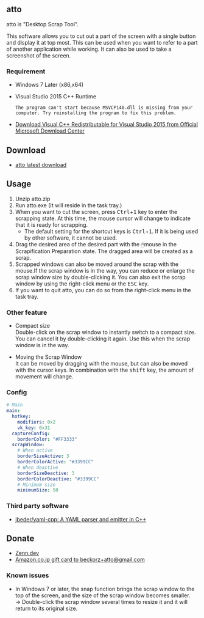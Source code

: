 ## atto

atto is "Desktop Scrap Tool".

This software allows you to cut out a part of the screen with a single button and display it at top most.
This can be used when you want to refer to a part of another application while working.
It can also be used to take a screenshot of the screen.


### Requirement
- Windows 7 Later (x86,x64)
- Visual Studio 2015 C++ Runtime

    ```
    The program can't start because MSVCP140.dll is missing from your computer. Try reinstalling the program to fix this problem.
    ```

- [Download Visual C++ Redistributable for Visual Studio 2015 from Official Microsoft Download Center](https://www.microsoft.com/en-US/download/details.aspx?id=48145)


## Download
- [atto latest download](https://github.com/beckorz/atto/releases/latest)


## Usage

1. Unzip atto.zip
2. Run atto.exe (It will reside in the task tray.)
3. When you want to cut the screen, press <kbd>Ctrl</kbd>+<kbd>1</kbd> key to enter the scrapping state.
   At this time, the mouse cursor will change to indicate that it is ready for scrapping.
    * The default setting for the shortcut keys is <kbd>Ctrl</kbd>+<kbd>1</kbd>.
      If it is being used by other software, it cannot be used.
4. Drag the desired area of the desired part with the 🖱mouse in the Scrapification Preparation state.
   The dragged area will be created as a scrap.
5. Scrapped windows can also be moved around the scrap with the mouse.If the scrap window is in the way, you can reduce or enlarge the scrap window size by double-clicking it. You can also exit the scrap window by using the right-click menu or the <kbd>ESC</kbd> key.
6. If you want to quit atto, you can do so from the right-click menu in the task tray.


### Other feature
- Compact size  
    Double-click on the scrap window to instantly switch to a compact size.
    You can cancel it by double-clicking it again.
    Use this when the scrap window is in the way.

- Moving the Scrap Window  
    It can be moved by dragging with the mouse, but can also be moved with the cursor keys.
    In combination with the <kbd>shift</kbd> key, the amount of movement will change.


### Config

```yaml
# Main
main:
  hotkey:
    modifiers: 0x2
    vk_key: 0x31
  captureConfig:
    borderColor: "#FF3333"
  scrapWindow:
    # When active
    borderSizeActive: 3
    borderColorActive: "#3399CC"
    # When deactive
    borderSizeDeactive: 3
    borderColorDeactive: "#3399CC"
    # Minimum size
    minimumSize: 50
```


### Third party software
- [jbeder/yaml-cpp: A YAML parser and emitter in C++](https://github.com/jbeder/yaml-cpp)


## Donate
- [Zenn.dev](https://zenn.dev/beck/books/bd85de79f5c1e1378ba0)
- [Amazon.co.jp gift card to beckorz+atto@gmail.com](https://www.amazon.co.jp/gp/product/B004N3APDM)


### Known issues
- In Windows 7 or later, the snap function brings the scrap window to the top of the screen, and the size of the scrap window becomes smaller.    
  → Double-click the scrap window several times to resize it and it will return to its original size.

